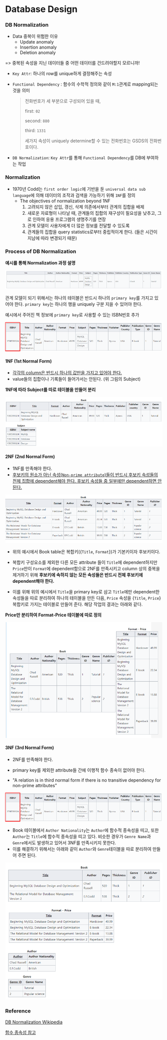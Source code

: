 # Database Design

### DB Normalization

- Data 중복이 위험한 이유
  - Update anomaly
  - Insertion anomaly
  - Deletion anomaly

=>  중복된 속성을 지닌 데이터들 중 어떤 데이터를 건드려야할지 모르니까!

-  `Key Attr`: 하나의 row를 unique하게 결정해주는 속성

- `Functional Dependency` : 함수의 수학적 정의와 같이 `M:1`관계로 mapping되는 것을 의미

  > 전화번호가 세 부분으로 구성되어 있을 때,
  >
  > first: `02`
  >
  > second: `880`
  >
  > third: `1331`
  >
  > 세가지 속성이 uniquely determine할 수 있는 전화번호는 GSDS의 전화번호이다.

- `DB Normalization`: `Key Attr`를 통해 `Functional Dependency`를 DB에 부여하는 작업



### Normalization

- 1970년 Codd는 `first order logic`에 기반을 둔 `universal data sub language`에 의해 데이터의 조작과 검색을 가능하기 위해 `1NF`를 정의
  - The objectives of normalization beyond 1NF
    1. 고려되지 않은 삽입, 갱신, 삭제 의존에서부터 관계의 집합을 배제
    2. 새로운 자료형이 나타날 때, 관계들의 집합의 재구성이 필요성을 낮추고, 그로 인하여 응용 프로그램의 생명주기를 연장
    3. 관계 모델이 사용자에게 더 많은 정보를 전달할 수 있도록
    4. 관계들의 집합을 query statistics로부터 중립적이게 한다. (들은 시간이 지남에 따라 변경되기 때문)

### Process of DB Normalization

**예시를 통해 Normalization 과정 설명**

![image-20220322222318526](DatabaseDesign.assets/image-20220322222318526.png)

관계 모델이 되기 위해서는 하나의 테이블은 반드시 하나의 `primary key`를 가지고 있어야 한다. `primary key`는 하나의 행을 uniquely 구분 지을 수 있어야 한다.

예시에서 주어진 책 정보에 `primary key`로 사용할 수 있는 ISBN번호 추가

![image-20220322222913245](DatabaseDesign.assets/image-20220322222913245.png)



#### 1NF (1st Normal Form)

- <u>각각의 column은 반드시 하나의 값만을 가지고 있어야 한다.</u>
- value들의 집합이나 기록들이 들어가서는 안된다. (위 그림의 Subject)



**1NF에 따라 Subject를 따로 테이블을 만들어 분리**

![image-20220322223201101](DatabaseDesign.assets/image-20220322223201101.png)



#### 2NF (2nd Normal Form)

- 1NF를 만족해야 한다.
- <u>후보키의 원소가 아닌 속성(`Non-prime attribute`)들이 반드시 후보키 속성들의 전체 집합에 dependent해야 한다. 후보키 속성들 중 일부에만 dependent하면 안된다.</u>

![image-20220322224953970](DatabaseDesign.assets/image-20220322224953970.png)

- 위의 예시에서 Book table은 복합키({`Title`, `Format`})가 기본키이자 후보키이다.

- 복합키 구성요소를 제외한 다른 모든 attribute 들이 `Title`에 dependent하지만 `Price`만이 `Format`에 dependent함으로 2NF를 만족시키고 column 상의 중복을 제거하기 위해 **후보키에 속하지 않는 모든 속성들은 반드시 전체 후보키에 dependent해야 한다.**
- 이를 위해 위의 예시에서 `Title`을 primary key로 삼고 `Title`에만 dependent한 속성들을 따로 분리하여 하나의 테이블을 만든 다음, `Price` 속성을 {`Title`, `Price`} 복합키로 가지는 테이블로 만들어 준다. 해당 작업의 결과는 아래와 같다.

**Price만 분리하여 Format-Price 테이블에 따로 정의**

![image-20220322231204990](DatabaseDesign.assets/image-20220322231204990.png)



#### 3NF (3rd Normal Form)

- 2NF를 만족해야 한다.

- primary key를 제외한 attribute들 간에 이행적 함수 종속이 없어야 한다. 
- "A relation is in third normal form if there is no transitive dependency for non-prime attributes"

![image-20220322222913245](DatabaseDesign.assets/image-20220322222913245.png)

- Book 테이블에서 `Author Nationality`는  `Author`에 함수적 종속성을 띠고, 또한 `Author`는 `Title`에 함수적 종속성을 띠고 있다.  비슷한 경우가 `Genre Name`과 `Genre`에서도 발생하고 있어서 3NF를 만족시키지 못한다.
- 이를 해결하기 위해서는 아래와 같이 `Author`와 `Genre`테이블을 따로 분리하여 만들어 주면 된다.

![image-20220322232039196](DatabaseDesign.assets/image-20220322232039196.png)



### Reference

[DB Normalization Wikipedia](https://en.wikipedia.org/wiki/Database_normalization)

[함수 종속성 참고](https://untitledtblog.tistory.com/125)



